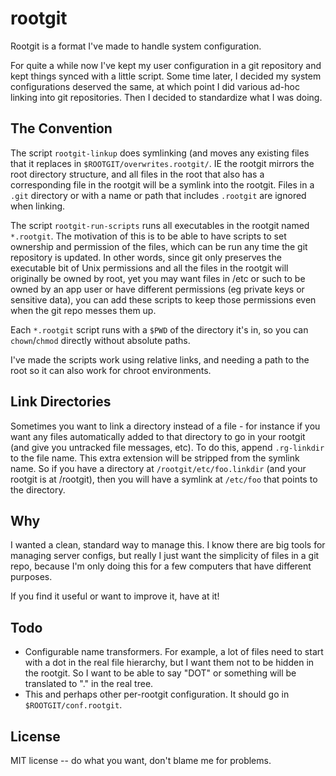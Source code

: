rootgit
=======

Rootgit is a format I've made to handle system configuration.

For quite a while now I've kept my user configuration in a git repository
and kept things synced with a little script.  Some time later, I decided
my system configurations deserved the same, at which point I did
various ad-hoc linking into git repositories.  Then I decided to standardize
what I was doing.

The Convention
--------------

The script `rootgit-linkup` does symlinking (and moves any existing
files that it replaces in `$ROOTGIT/overwrites.rootgit/`.  IE the rootgit
mirrors the root directory structure, and all files in the root that
also has a corresponding file in the rootgit will be a symlink into the
rootgit.  Files in a `.git` directory or with a name or path that
includes `.rootgit` are ignored when linking.

The script `rootgit-run-scripts` runs all executables in the rootgit
named `*.rootgit`.  The motivation of this is to be able to have scripts
to set ownership and permission of the files, which can be run any time
the git repository is updated.  In other words, since git only preserves
the executable bit of Unix permissions and all the files in the rootgit
will originally be owned by root, yet you may want files in /etc or
such to be owned by an app user or have different permissions (eg private
keys or sensitive data), you can add these scripts to keep those
permissions even when the git repo messes them up.

Each `*.rootgit` script runs with a `$PWD` of the directory it's in,
so you can `chown`/`chmod` directly without absolute paths.

I've made the scripts work using relative links, and needing a path
to the root so it can also work for chroot environments.

Link Directories
----------------

Sometimes you want to link a directory instead of a file - for instance if you
want any files automatically added to that directory to go in your rootgit (and
give you untracked file messages, etc).  To do this, append `.rg-linkdir` to
the file name.  This extra extension will be stripped from the symlink name.
So if you have a directory at `/rootgit/etc/foo.linkdir` (and your rootgit is
at /rootgit), then you will have a symlink at `/etc/foo` that points to the
directory.

Why
---

I wanted a clean, standard way to manage this.  I know there are big tools for
managing server configs, but really I just want the simplicity of files in
a git repo, because I'm only doing this for a few computers that have
different purposes.

If you find it useful or want to improve it, have at it!

Todo
----

- Configurable name transformers.  For example, a lot of files need to start
  with a dot in the real file hierarchy, but I want them not to be hidden
  in the rootgit.  So I want to be able to say "DOT" or something will be
  translated to "." in the real tree.
- This and perhaps other per-rootgit configuration.  It should go in
  `$ROOTGIT/conf.rootgit`.

License
-------

MIT license -- do what you want, don't blame me for problems.
